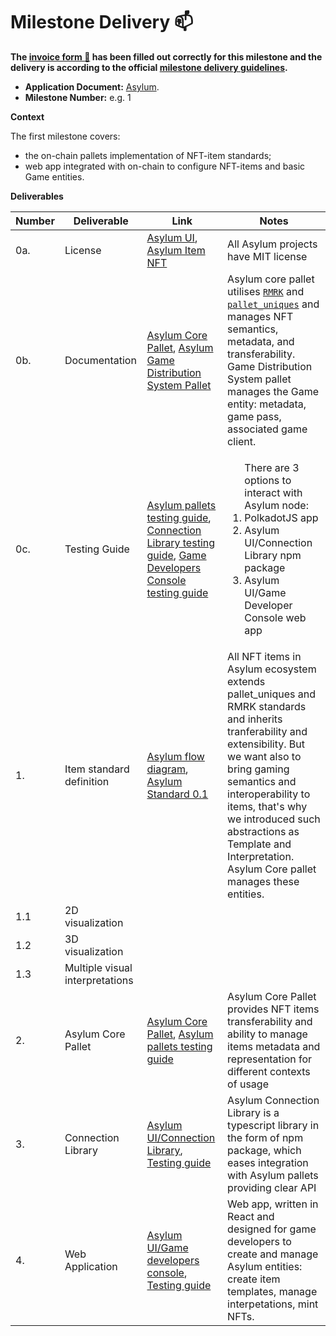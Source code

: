 # Milestone Delivery :mailbox:

**The [invoice form :pencil:](https://docs.google.com/forms/d/e/1FAIpQLSfmNYaoCgrxyhzgoKQ0ynQvnNRoTmgApz9NrMp-hd8mhIiO0A/viewform) has been filled out correctly for this milestone and the delivery is according to the official [milestone delivery guidelines](https://github.com/w3f/Grants-Program/blob/master/docs/milestone-deliverables-guidelines.md).**  

* **Application Document:** [Asylum](https://github.com/w3f/Grants-Program/tree/master/applications/asylum.md).
* **Milestone Number:** e.g. 1

**Context**

The first milestone covers:
 - the on-chain pallets implementation of NFT-item standards;
 - web app integrated with on-chain to configure NFT-items and basic Game entities.

**Deliverables**

| Number | Deliverable | Link | Notes |
| ------------- | ------------- | ------------- |------------- |
| 0a. | License | [Asylum UI](https://gitlab.com/asylum-space/asylum-ui/-/blob/main/LICENSE), [Asylum Item NFT](https://gitlab.com/asylum-space/asylum-item-nft/-/blob/main/LICENSE) | All Asylum projects have MIT license| 
| 0b.  | Documentation |[Asylum Core Pallet](https://gitlab.com/asylum-space/asylum-item-nft/-/blob/main/pallets/asylum-core/README.md), [Asylum Game Distribution System Pallet](https://gitlab.com/asylum-space/asylum-item-nft/-/blob/main/pallets/asylum-game-distribution/README.md)| Asylum core pallet utilises [`RMRK`](https://rmrk-team.github.io/rmrk-substrate/#/pallets/rmrk-core) and [`pallet_uniques`](https://docs.rs/pallet-assets/latest/pallet_uniques/) and manages NFT semantics, metadata, and transferability. Game Distribution System pallet manages the Game entity: metadata, game pass, associated game client.| 
| 0c.  | Testing Guide |[Asylum pallets testing guide](https://gitlab.com/asylum-space/asylum-item-nft/-/blob/main/docs/testing-guide.md), [Connection Library testing guide](https://gitlab.com/asylum-space/asylum-ui/-/blob/main/packages/connection-library/docs/testing-guide.md), [Game Developers Console testing guide](https://gitlab.com/asylum-space/asylum-ui/-/blob/main/packages/game-developers-console/docs/testing-guide.md) |<ol>There are 3 options to interact with Asylum node: <li>PolkadotJS app </li> <li>Asylum UI/Connection Library npm package</li> <li>Asylum UI/Game Developer Console web app</li></ol> | 
|1.| Item standard definition | [Asylum flow diagram](https://gitlab.com/asylum-space/asylum-item-nft/-/blob/main/docs/img/asylum-flow-diagram.png), [Asylum Standard 0.1](https://gitlab.com/asylum-space/asylum-standards/-/blob/main/standards/asylum0.1/README.md) | All NFT items in Asylum ecosystem extends pallet_uniques and RMRK standards and inherits tranferability and extensibility. But we want also to bring gaming semantics and interoperability to items, that's why we introduced such abstractions as Template and Interpretation. Asylum Core pallet manages these entities. |
|1.1| 2D visualization | |
|1.2| 3D visualization | |
|1.3| Multiple visual interpretations | |
|2.| Asylum Core Pallet | [Asylum Core Pallet](https://gitlab.com/asylum-space/asylum-item-nft/-/blob/main/pallets/asylum-core), [Asylum pallets testing guide](https://gitlab.com/asylum-space/asylum-item-nft/-/blob/main/docs/testing-guide.md) | Asylum Core Pallet provides NFT items transferability and ability to manage items metadata and representation for different contexts of usage |
|3.| Connection Library | [Asylum UI/Connection Library](https://gitlab.com/asylum-space/asylum-ui/-/tree/main/packages/connection-library), [Testing guide](https://gitlab.com/asylum-space/asylum-ui/-/blob/main/packages/connection-library/docs/testing-guide.md) | Asylum Connection Library is a typescript library in the form of npm package, which eases integration with Asylum pallets providing clear API |
|4.| Web Application | [Asylum UI/Game developers console](https://gitlab.com/asylum-space/asylum-ui/-/tree/main/packages/game-developers-console), [Testing guide](https://gitlab.com/asylum-space/asylum-ui/-/blob/main/packages/game-developers-console/docs/testing-guide.md) | Web app, written in React and designed for game developers to create and manage Asylum entities: create item templates, manage interpetations, mint NFTs.|
